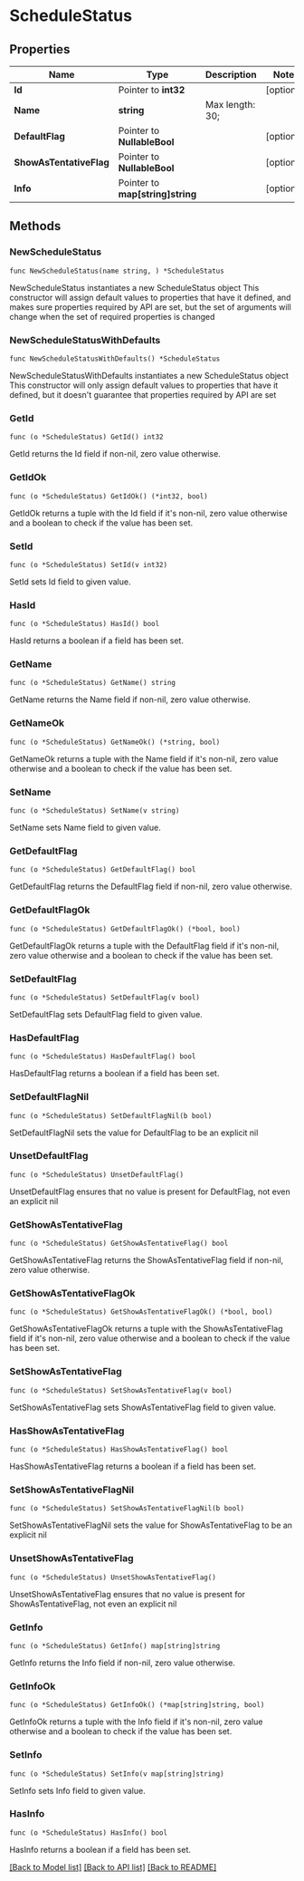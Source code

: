 # ScheduleStatus

## Properties

Name | Type | Description | Notes
------------ | ------------- | ------------- | -------------
**Id** | Pointer to **int32** |  | [optional] 
**Name** | **string** |  Max length: 30; | 
**DefaultFlag** | Pointer to **NullableBool** |  | [optional] 
**ShowAsTentativeFlag** | Pointer to **NullableBool** |  | [optional] 
**Info** | Pointer to **map[string]string** |  | [optional] 

## Methods

### NewScheduleStatus

`func NewScheduleStatus(name string, ) *ScheduleStatus`

NewScheduleStatus instantiates a new ScheduleStatus object
This constructor will assign default values to properties that have it defined,
and makes sure properties required by API are set, but the set of arguments
will change when the set of required properties is changed

### NewScheduleStatusWithDefaults

`func NewScheduleStatusWithDefaults() *ScheduleStatus`

NewScheduleStatusWithDefaults instantiates a new ScheduleStatus object
This constructor will only assign default values to properties that have it defined,
but it doesn't guarantee that properties required by API are set

### GetId

`func (o *ScheduleStatus) GetId() int32`

GetId returns the Id field if non-nil, zero value otherwise.

### GetIdOk

`func (o *ScheduleStatus) GetIdOk() (*int32, bool)`

GetIdOk returns a tuple with the Id field if it's non-nil, zero value otherwise
and a boolean to check if the value has been set.

### SetId

`func (o *ScheduleStatus) SetId(v int32)`

SetId sets Id field to given value.

### HasId

`func (o *ScheduleStatus) HasId() bool`

HasId returns a boolean if a field has been set.

### GetName

`func (o *ScheduleStatus) GetName() string`

GetName returns the Name field if non-nil, zero value otherwise.

### GetNameOk

`func (o *ScheduleStatus) GetNameOk() (*string, bool)`

GetNameOk returns a tuple with the Name field if it's non-nil, zero value otherwise
and a boolean to check if the value has been set.

### SetName

`func (o *ScheduleStatus) SetName(v string)`

SetName sets Name field to given value.


### GetDefaultFlag

`func (o *ScheduleStatus) GetDefaultFlag() bool`

GetDefaultFlag returns the DefaultFlag field if non-nil, zero value otherwise.

### GetDefaultFlagOk

`func (o *ScheduleStatus) GetDefaultFlagOk() (*bool, bool)`

GetDefaultFlagOk returns a tuple with the DefaultFlag field if it's non-nil, zero value otherwise
and a boolean to check if the value has been set.

### SetDefaultFlag

`func (o *ScheduleStatus) SetDefaultFlag(v bool)`

SetDefaultFlag sets DefaultFlag field to given value.

### HasDefaultFlag

`func (o *ScheduleStatus) HasDefaultFlag() bool`

HasDefaultFlag returns a boolean if a field has been set.

### SetDefaultFlagNil

`func (o *ScheduleStatus) SetDefaultFlagNil(b bool)`

 SetDefaultFlagNil sets the value for DefaultFlag to be an explicit nil

### UnsetDefaultFlag
`func (o *ScheduleStatus) UnsetDefaultFlag()`

UnsetDefaultFlag ensures that no value is present for DefaultFlag, not even an explicit nil
### GetShowAsTentativeFlag

`func (o *ScheduleStatus) GetShowAsTentativeFlag() bool`

GetShowAsTentativeFlag returns the ShowAsTentativeFlag field if non-nil, zero value otherwise.

### GetShowAsTentativeFlagOk

`func (o *ScheduleStatus) GetShowAsTentativeFlagOk() (*bool, bool)`

GetShowAsTentativeFlagOk returns a tuple with the ShowAsTentativeFlag field if it's non-nil, zero value otherwise
and a boolean to check if the value has been set.

### SetShowAsTentativeFlag

`func (o *ScheduleStatus) SetShowAsTentativeFlag(v bool)`

SetShowAsTentativeFlag sets ShowAsTentativeFlag field to given value.

### HasShowAsTentativeFlag

`func (o *ScheduleStatus) HasShowAsTentativeFlag() bool`

HasShowAsTentativeFlag returns a boolean if a field has been set.

### SetShowAsTentativeFlagNil

`func (o *ScheduleStatus) SetShowAsTentativeFlagNil(b bool)`

 SetShowAsTentativeFlagNil sets the value for ShowAsTentativeFlag to be an explicit nil

### UnsetShowAsTentativeFlag
`func (o *ScheduleStatus) UnsetShowAsTentativeFlag()`

UnsetShowAsTentativeFlag ensures that no value is present for ShowAsTentativeFlag, not even an explicit nil
### GetInfo

`func (o *ScheduleStatus) GetInfo() map[string]string`

GetInfo returns the Info field if non-nil, zero value otherwise.

### GetInfoOk

`func (o *ScheduleStatus) GetInfoOk() (*map[string]string, bool)`

GetInfoOk returns a tuple with the Info field if it's non-nil, zero value otherwise
and a boolean to check if the value has been set.

### SetInfo

`func (o *ScheduleStatus) SetInfo(v map[string]string)`

SetInfo sets Info field to given value.

### HasInfo

`func (o *ScheduleStatus) HasInfo() bool`

HasInfo returns a boolean if a field has been set.


[[Back to Model list]](../README.md#documentation-for-models) [[Back to API list]](../README.md#documentation-for-api-endpoints) [[Back to README]](../README.md)


